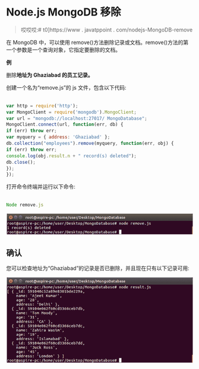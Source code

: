 # Node.js MongoDB 移除

> 哎哎哎:# t0]https://www . javatppoint . com/nodejs-MongoDB-remove

在 MongoDB 中，可以使用 remove()方法删除记录或文档。remove()方法的第一个参数是一个查询对象，它指定要删除的文档。

**例**

删除**地址为 Ghaziabad 的员工记录。**

创建一个名为“remove.js”的 js 文件，包含以下代码:

```js

var http = require('http');
var MongoClient = require('mongodb').MongoClient;
var url = "mongodb://localhost:27017/ MongoDatabase";
MongoClient.connect(url, function(err, db) {
if (err) throw err;
var myquery = { address: 'Ghaziabad' };
db.collection("employees").remove(myquery, function(err, obj) {
if (err) throw err;
console.log(obj.result.n + " record(s) deleted");
db.close();
});
});

```

打开命令终端并运行以下命令:

```js

Node remove.js

```

![Node.js Remove 1](img/936e831d2abbed7ecfb207c7f34d2e06.png)

## 确认

您可以检查地址为“Ghaziabad”的记录是否已删除，并且现在只有以下记录可用:

![Node.js Remove 2](img/a03d7bb8238e3f904a0f3c7a172b6939.png)